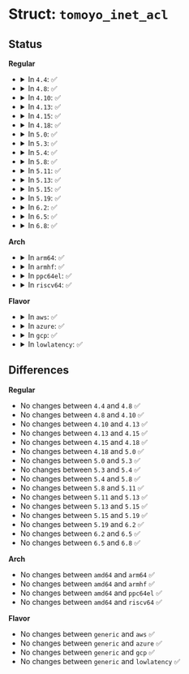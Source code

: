 # Struct: <code>tomoyo_inet_acl</code>

## Status
<b>Regular</b>
<ul>
<li>
<details>
<summary>In <code>4.4</code>: ✅</summary>

```c
struct tomoyo_inet_acl {
    struct tomoyo_acl_info head;
    u8 protocol;
    u8 perm;
    struct tomoyo_ipaddr_union address;
    struct tomoyo_number_union port;
};
```
</details>
</li>
<li>
<details>
<summary>In <code>4.8</code>: ✅</summary>

```c
struct tomoyo_inet_acl {
    struct tomoyo_acl_info head;
    u8 protocol;
    u8 perm;
    struct tomoyo_ipaddr_union address;
    struct tomoyo_number_union port;
};
```
</details>
</li>
<li>
<details>
<summary>In <code>4.10</code>: ✅</summary>

```c
struct tomoyo_inet_acl {
    struct tomoyo_acl_info head;
    u8 protocol;
    u8 perm;
    struct tomoyo_ipaddr_union address;
    struct tomoyo_number_union port;
};
```
</details>
</li>
<li>
<details>
<summary>In <code>4.13</code>: ✅</summary>

```c
struct tomoyo_inet_acl {
    struct tomoyo_acl_info head;
    u8 protocol;
    u8 perm;
    struct tomoyo_ipaddr_union address;
    struct tomoyo_number_union port;
};
```
</details>
</li>
<li>
<details>
<summary>In <code>4.15</code>: ✅</summary>

```c
struct tomoyo_inet_acl {
    struct tomoyo_acl_info head;
    u8 protocol;
    u8 perm;
    struct tomoyo_ipaddr_union address;
    struct tomoyo_number_union port;
};
```
</details>
</li>
<li>
<details>
<summary>In <code>4.18</code>: ✅</summary>

```c
struct tomoyo_inet_acl {
    struct tomoyo_acl_info head;
    u8 protocol;
    u8 perm;
    struct tomoyo_ipaddr_union address;
    struct tomoyo_number_union port;
};
```
</details>
</li>
<li>
<details>
<summary>In <code>5.0</code>: ✅</summary>

```c
struct tomoyo_inet_acl {
    struct tomoyo_acl_info head;
    u8 protocol;
    u8 perm;
    struct tomoyo_ipaddr_union address;
    struct tomoyo_number_union port;
};
```
</details>
</li>
<li>
<details>
<summary>In <code>5.3</code>: ✅</summary>

```c
struct tomoyo_inet_acl {
    struct tomoyo_acl_info head;
    u8 protocol;
    u8 perm;
    struct tomoyo_ipaddr_union address;
    struct tomoyo_number_union port;
};
```
</details>
</li>
<li>
<details>
<summary>In <code>5.4</code>: ✅</summary>

```c
struct tomoyo_inet_acl {
    struct tomoyo_acl_info head;
    u8 protocol;
    u8 perm;
    struct tomoyo_ipaddr_union address;
    struct tomoyo_number_union port;
};
```
</details>
</li>
<li>
<details>
<summary>In <code>5.8</code>: ✅</summary>

```c
struct tomoyo_inet_acl {
    struct tomoyo_acl_info head;
    u8 protocol;
    u8 perm;
    struct tomoyo_ipaddr_union address;
    struct tomoyo_number_union port;
};
```
</details>
</li>
<li>
<details>
<summary>In <code>5.11</code>: ✅</summary>

```c
struct tomoyo_inet_acl {
    struct tomoyo_acl_info head;
    u8 protocol;
    u8 perm;
    struct tomoyo_ipaddr_union address;
    struct tomoyo_number_union port;
};
```
</details>
</li>
<li>
<details>
<summary>In <code>5.13</code>: ✅</summary>

```c
struct tomoyo_inet_acl {
    struct tomoyo_acl_info head;
    u8 protocol;
    u8 perm;
    struct tomoyo_ipaddr_union address;
    struct tomoyo_number_union port;
};
```
</details>
</li>
<li>
<details>
<summary>In <code>5.15</code>: ✅</summary>

```c
struct tomoyo_inet_acl {
    struct tomoyo_acl_info head;
    u8 protocol;
    u8 perm;
    struct tomoyo_ipaddr_union address;
    struct tomoyo_number_union port;
};
```
</details>
</li>
<li>
<details>
<summary>In <code>5.19</code>: ✅</summary>

```c
struct tomoyo_inet_acl {
    struct tomoyo_acl_info head;
    u8 protocol;
    u8 perm;
    struct tomoyo_ipaddr_union address;
    struct tomoyo_number_union port;
};
```
</details>
</li>
<li>
<details>
<summary>In <code>6.2</code>: ✅</summary>

```c
struct tomoyo_inet_acl {
    struct tomoyo_acl_info head;
    u8 protocol;
    u8 perm;
    struct tomoyo_ipaddr_union address;
    struct tomoyo_number_union port;
};
```
</details>
</li>
<li>
<details>
<summary>In <code>6.5</code>: ✅</summary>

```c
struct tomoyo_inet_acl {
    struct tomoyo_acl_info head;
    u8 protocol;
    u8 perm;
    struct tomoyo_ipaddr_union address;
    struct tomoyo_number_union port;
};
```
</details>
</li>
<li>
<details>
<summary>In <code>6.8</code>: ✅</summary>

```c
struct tomoyo_inet_acl {
    struct tomoyo_acl_info head;
    u8 protocol;
    u8 perm;
    struct tomoyo_ipaddr_union address;
    struct tomoyo_number_union port;
};
```
</details>
</li>
</ul>
<b>Arch</b>
<ul>
<li>
<details>
<summary>In <code>arm64</code>: ✅</summary>

```c
struct tomoyo_inet_acl {
    struct tomoyo_acl_info head;
    u8 protocol;
    u8 perm;
    struct tomoyo_ipaddr_union address;
    struct tomoyo_number_union port;
};
```
</details>
</li>
<li>
<details>
<summary>In <code>armhf</code>: ✅</summary>

```c
struct tomoyo_inet_acl {
    struct tomoyo_acl_info head;
    u8 protocol;
    u8 perm;
    struct tomoyo_ipaddr_union address;
    struct tomoyo_number_union port;
};
```
</details>
</li>
<li>
<details>
<summary>In <code>ppc64el</code>: ✅</summary>

```c
struct tomoyo_inet_acl {
    struct tomoyo_acl_info head;
    u8 protocol;
    u8 perm;
    struct tomoyo_ipaddr_union address;
    struct tomoyo_number_union port;
};
```
</details>
</li>
<li>
<details>
<summary>In <code>riscv64</code>: ✅</summary>

```c
struct tomoyo_inet_acl {
    struct tomoyo_acl_info head;
    u8 protocol;
    u8 perm;
    struct tomoyo_ipaddr_union address;
    struct tomoyo_number_union port;
};
```
</details>
</li>
</ul>
<b>Flavor</b>
<ul>
<li>
<details>
<summary>In <code>aws</code>: ✅</summary>

```c
struct tomoyo_inet_acl {
    struct tomoyo_acl_info head;
    u8 protocol;
    u8 perm;
    struct tomoyo_ipaddr_union address;
    struct tomoyo_number_union port;
};
```
</details>
</li>
<li>
<details>
<summary>In <code>azure</code>: ✅</summary>

```c
struct tomoyo_inet_acl {
    struct tomoyo_acl_info head;
    u8 protocol;
    u8 perm;
    struct tomoyo_ipaddr_union address;
    struct tomoyo_number_union port;
};
```
</details>
</li>
<li>
<details>
<summary>In <code>gcp</code>: ✅</summary>

```c
struct tomoyo_inet_acl {
    struct tomoyo_acl_info head;
    u8 protocol;
    u8 perm;
    struct tomoyo_ipaddr_union address;
    struct tomoyo_number_union port;
};
```
</details>
</li>
<li>
<details>
<summary>In <code>lowlatency</code>: ✅</summary>

```c
struct tomoyo_inet_acl {
    struct tomoyo_acl_info head;
    u8 protocol;
    u8 perm;
    struct tomoyo_ipaddr_union address;
    struct tomoyo_number_union port;
};
```
</details>
</li>
</ul>

## Differences
<b>Regular</b>
<ul>
<li>
No changes between <code>4.4</code> and <code>4.8</code> ✅
</li>
<li>
No changes between <code>4.8</code> and <code>4.10</code> ✅
</li>
<li>
No changes between <code>4.10</code> and <code>4.13</code> ✅
</li>
<li>
No changes between <code>4.13</code> and <code>4.15</code> ✅
</li>
<li>
No changes between <code>4.15</code> and <code>4.18</code> ✅
</li>
<li>
No changes between <code>4.18</code> and <code>5.0</code> ✅
</li>
<li>
No changes between <code>5.0</code> and <code>5.3</code> ✅
</li>
<li>
No changes between <code>5.3</code> and <code>5.4</code> ✅
</li>
<li>
No changes between <code>5.4</code> and <code>5.8</code> ✅
</li>
<li>
No changes between <code>5.8</code> and <code>5.11</code> ✅
</li>
<li>
No changes between <code>5.11</code> and <code>5.13</code> ✅
</li>
<li>
No changes between <code>5.13</code> and <code>5.15</code> ✅
</li>
<li>
No changes between <code>5.15</code> and <code>5.19</code> ✅
</li>
<li>
No changes between <code>5.19</code> and <code>6.2</code> ✅
</li>
<li>
No changes between <code>6.2</code> and <code>6.5</code> ✅
</li>
<li>
No changes between <code>6.5</code> and <code>6.8</code> ✅
</li>
</ul>
<b>Arch</b>
<ul>
<li>
No changes between <code>amd64</code> and <code>arm64</code> ✅
</li>
<li>
No changes between <code>amd64</code> and <code>armhf</code> ✅
</li>
<li>
No changes between <code>amd64</code> and <code>ppc64el</code> ✅
</li>
<li>
No changes between <code>amd64</code> and <code>riscv64</code> ✅
</li>
</ul>
<b>Flavor</b>
<ul>
<li>
No changes between <code>generic</code> and <code>aws</code> ✅
</li>
<li>
No changes between <code>generic</code> and <code>azure</code> ✅
</li>
<li>
No changes between <code>generic</code> and <code>gcp</code> ✅
</li>
<li>
No changes between <code>generic</code> and <code>lowlatency</code> ✅
</li>
</ul>
